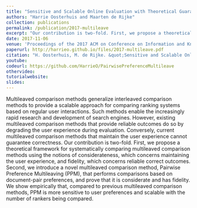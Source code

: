 ```yaml
---
title: "Sensitive and Scalable Online Evaluation with Theoretical Guarantees"
authors: "Harrie Oosterhuis and Maarten de Rijke"
collection: publications
permalink: /publication/2017-multileave
excerpt: "Our contribution is two-fold. First, we propose a theoretical framework for systematically comparing multileaved comparison methods using the notions of considerateness, which concerns maintaining the user experience, and fidelity, which concerns reliable correct outcomes. Second, we introduce a novel multileaved comparison method, Pairwise Preference Multileaving (PPM)."
date: 2017-11-06
venue: 'Proceedings of the 2017 ACM on Conference on Information and Knowledge Management (CIKM ’17)'
paperurl: http://harrieo.github.io/files/2017-multileave.pdf
citation: "H. Oosterhuis, M. de Rijke. &quot;Sensitive and Scalable Online Evaluation with Theoretical Guarantees.&quot; In <i>Proceedings of the 2017 ACM on Conference on Information and Knowledge Management.</i>. ACM, 2017."
youtube: 
codeurl: https://github.com/HarrieO/PairwisePreferenceMultileave
othervideo:
tutorialwebsite:
slides:
---
```


Multileaved comparison methods generalize interleaved comparison methods to provide a scalable approach for comparing ranking systems based on regular user interactions. Such methods enable the increasingly rapid research and development of search engines. However, existing multileaved comparison methods that provide reliable outcomes do so by degrading the user experience during evaluation. Conversely, current multileaved comparison methods that maintain the user experience cannot guarantee correctness. Our contribution is two-fold. First, we propose a theoretical framework for systematically comparing multileaved comparison methods using the notions of considerateness, which concerns maintaining the user experience, and fidelity, which concerns reliable correct outcomes. Second, we introduce a novel multileaved comparison method, Pairwise Preference Multileaving (PPM), that performs comparisons based on document-pair preferences, and prove that it is considerate and has fidelity. We show empirically that, compared to previous multileaved comparison methods, PPM is more sensitive to user preferences and scalable with the number of rankers being compared.